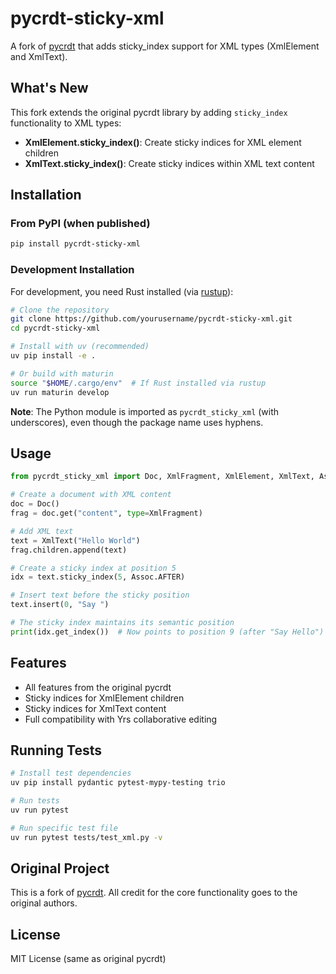 # pycrdt-sticky-xml

A fork of [pycrdt](https://github.com/y-crdt/pycrdt) that adds sticky_index support for XML types (XmlElement and XmlText).

## What's New

This fork extends the original pycrdt library by adding `sticky_index` functionality to XML types:

- **XmlElement.sticky_index()**: Create sticky indices for XML element children
- **XmlText.sticky_index()**: Create sticky indices within XML text content

## Installation

### From PyPI (when published)

```bash
pip install pycrdt-sticky-xml
```

### Development Installation

For development, you need Rust installed (via [rustup](https://rustup.rs/)):

```bash
# Clone the repository
git clone https://github.com/yourusername/pycrdt-sticky-xml.git
cd pycrdt-sticky-xml

# Install with uv (recommended)
uv pip install -e .

# Or build with maturin
source "$HOME/.cargo/env"  # If Rust installed via rustup
uv run maturin develop
```

**Note**: The Python module is imported as `pycrdt_sticky_xml` (with underscores), even though the package name uses hyphens.

## Usage

```python
from pycrdt_sticky_xml import Doc, XmlFragment, XmlElement, XmlText, Assoc

# Create a document with XML content
doc = Doc()
frag = doc.get("content", type=XmlFragment)

# Add XML text
text = XmlText("Hello World")
frag.children.append(text)

# Create a sticky index at position 5
idx = text.sticky_index(5, Assoc.AFTER)

# Insert text before the sticky position
text.insert(0, "Say ")

# The sticky index maintains its semantic position
print(idx.get_index())  # Now points to position 9 (after "Say Hello")
```

## Features

- All features from the original pycrdt
- Sticky indices for XmlElement children
- Sticky indices for XmlText content
- Full compatibility with Yrs collaborative editing

## Running Tests

```bash
# Install test dependencies
uv pip install pydantic pytest-mypy-testing trio

# Run tests
uv run pytest

# Run specific test file
uv run pytest tests/test_xml.py -v
```

## Original Project

This is a fork of [pycrdt](https://github.com/y-crdt/pycrdt). All credit for the core functionality goes to the original authors.

## License

MIT License (same as original pycrdt)